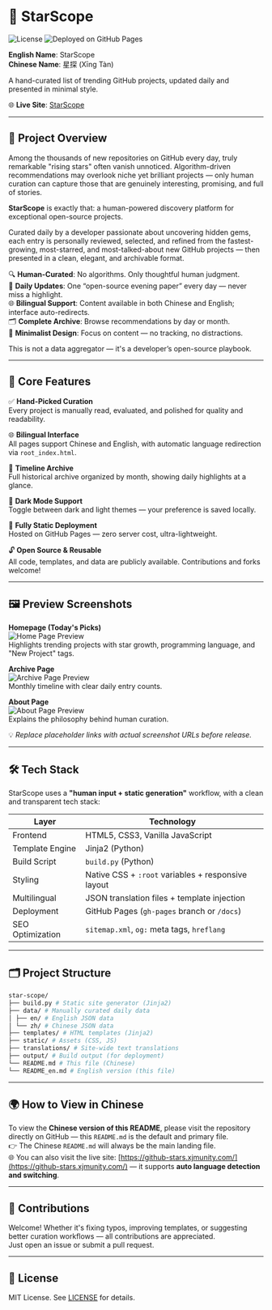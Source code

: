# 🌟 StarScope
![License](https://img.shields.io/badge/License-MIT-blue.svg)
![Deployed on GitHub Pages](https://img.shields.io/badge/Deployed%20on-GitHub%20Pages-89216B.svg)

**English Name**: StarScope  
**Chinese Name**: 星探 (Xīng Tàn)

A hand-curated list of trending GitHub projects, updated daily and presented in minimal style.

🌐 **Live Site**: [StarScope](https://github-stars.xjmunity.com/)

---

## 📖 Project Overview

Among the thousands of new repositories on GitHub every day, truly remarkable "rising stars" often vanish unnoticed. Algorithm-driven recommendations may overlook niche yet brilliant projects — only human curation can capture those that are genuinely interesting, promising, and full of stories.

**StarScope** is exactly that: a human-powered discovery platform for exceptional open-source projects.

Curated daily by a developer passionate about uncovering hidden gems, each entry is personally reviewed, selected, and refined from the fastest-growing, most-starred, and most-talked-about new GitHub projects — then presented in a clean, elegant, and archivable format.

🔍 **Human-Curated**: No algorithms. Only thoughtful human judgment.  
📅 **Daily Updates**: One “open-source evening paper” every day — never miss a highlight.  
🌐 **Bilingual Support**: Content available in both Chinese and English; interface auto-redirects.  
🗂️ **Complete Archive**: Browse recommendations by day or month.  
🎨 **Minimalist Design**: Focus on content — no tracking, no distractions.  

This is not a data aggregator — it's a developer’s open-source playbook.

---

## 🎯 Core Features

✅ **Hand-Picked Curation**  
Every project is manually read, evaluated, and polished for quality and readability.

🌐 **Bilingual Interface**  
All pages support Chinese and English, with automatic language redirection via `root_index.html`.

📅 **Timeline Archive**  
Full historical archive organized by month, showing daily highlights at a glance.

🌙 **Dark Mode Support**  
Toggle between dark and light themes — your preference is saved locally.

🧱 **Fully Static Deployment**  
Hosted on GitHub Pages — zero server cost, ultra-lightweight.

🔓 **Open Source & Reusable**  
All code, templates, and data are publicly available. Contributions and forks welcome!

---

## 🖼️ Preview Screenshots

**Homepage (Today's Picks)**  
![Home Page Preview](https://via.placeholder.com/800x400?text=Home+Page+Preview)  
Highlights trending projects with star growth, programming language, and "New Project" tags.

**Archive Page**  
![Archive Page Preview](https://via.placeholder.com/800x400?text=Archive+Page+Preview)  
Monthly timeline with clear daily entry counts.

**About Page**  
![About Page Preview](https://via.placeholder.com/800x400?text=About+Page+Preview)  
Explains the philosophy behind human curation.

💡 *Replace placeholder links with actual screenshot URLs before release.*

---

## 🛠️ Tech Stack

StarScope uses a **"human input + static generation"** workflow, with a clean and transparent tech stack:

| Layer             | Technology                                      |
|-------------------|-------------------------------------------------|
| Frontend          | HTML5, CSS3, Vanilla JavaScript                 |
| Template Engine   | Jinja2 (Python)                                 |
| Build Script      | `build.py` (Python)                             |
| Styling           | Native CSS + `:root` variables + responsive layout |
| Multilingual      | JSON translation files + template injection     |
| Deployment        | GitHub Pages (`gh-pages` branch or `/docs`)     |
| SEO Optimization  | `sitemap.xml`, `og:` meta tags, `hreflang`      |

---

## 🗂️ Project Structure
```bash
star-scope/
├── build.py # Static site generator (Jinja2)
├── data/ # Manually curated daily data
│ ├── en/ # English JSON data
│ └── zh/ # Chinese JSON data
├── templates/ # HTML templates (Jinja2)
├── static/ # Assets (CSS, JS)
├── translations/ # Site-wide text translations
├── output/ # Build output (for deployment)
└── README.md # This file (Chinese)
└── README_en.md # English version (this file)
```

---
## 🌍 How to View in Chinese  
To view the **Chinese version of this README**, please visit the repository directly on GitHub — this `README.md` is the default and primary file.  
👉 The Chinese `README.md` will always be the main landing file.  
🌐 You can also visit the live site: [https://github-stars.xjmunity.com/](https://github-stars.xjmunity.com/) — it supports **auto language detection and switching**.  

---
## 🤝 Contributions  
Welcome! Whether it's fixing typos, improving templates, or suggesting better curation workflows — all contributions are appreciated.  
Just open an issue or submit a pull request.

---
## 📄 License  
MIT License. See [LICENSE](LICENSE) for details.